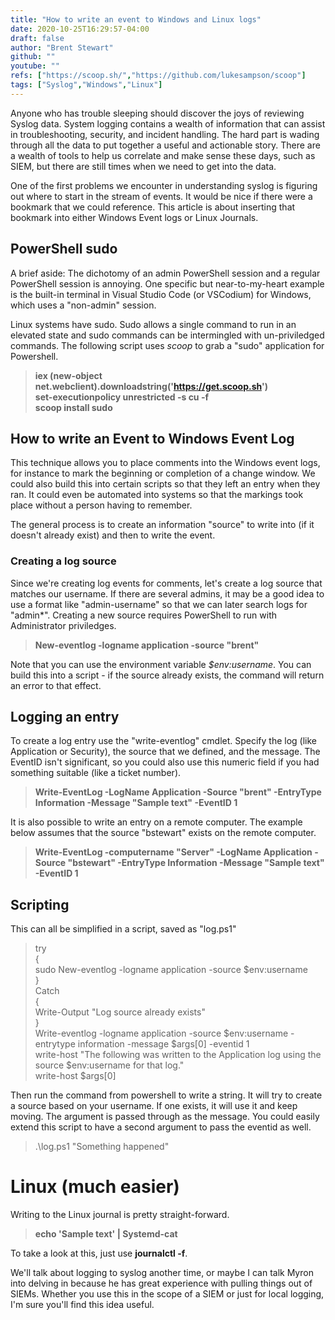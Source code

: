 ```yaml
---
title: "How to write an event to Windows and Linux logs"
date: 2020-10-25T16:29:57-04:00
draft: false
author: "Brent Stewart"
github: ""
youtube: ""
refs: ["https://scoop.sh/","https://github.com/lukesampson/scoop"]
tags: ["Syslog","Windows","Linux"]
---
```

Anyone who has trouble sleeping should discover the joys of reviewing Syslog data.  System logging contains a wealth of information that can assist in troubleshooting, security, and incident handling.  The hard part is wading through all the data to put together a useful and actionable story.  There are a wealth of tools to help us correlate and make sense these days, such as SIEM, but there are still times when we need to get into the data.

One of the first problems we encounter in understanding syslog is figuring out where to start in the stream of events.  It would be nice if there were a bookmark that we could reference.  This article is about inserting that bookmark into either Windows Event logs or Linux Journals.

## PowerShell sudo

A brief aside: The dichotomy of an admin PowerShell session and a regular PowerShell session is annoying.  One specific but near-to-my-heart example is the built-in terminal in Visual Studio Code (or VSCodium) for Windows, which uses a "non-admin" session.  

Linux systems have sudo.  Sudo allows a single command to run in an elevated state and sudo commands can be intermingled with un-priviledged commands.  The following script uses _scoop_ to grab a "sudo" application for Powershell.

> __iex (new-object net.webclient).downloadstring('https://get.scoop.sh')__  
__set-executionpolicy unrestricted -s cu -f__  
__scoop install sudo__  

## How to write an Event to Windows Event Log

This technique allows you to place comments into the Windows event logs, for instance to mark the beginning or completion of a change window.  We could also build this into certain scripts so that they left an entry when they ran.  It could even be automated into systems so that the markings took place without a person having to remember.

The general process is to create an information "source" to write into (if it doesn't already exist) and then to write the event.

### Creating a log source

Since we're creating log events for comments, let's create a log source that matches our username.  If there are several admins, it may be a good idea to use a format like "admin-username" so that we can later search logs for "admin*".  Creating a new source requires PowerShell to run with Administrator priviledges.  

> __New-eventlog -logname application -source "brent"__  

Note that you can use the environment variable _$env:username_.  You can build this into a script - if the source already exists, the command will return an error to that effect.

## Logging an entry 

To create a log entry use the "write-eventlog" cmdlet.  Specify the log (like Application or Security), the source that we defined, and the message.  The EventID isn't significant, so you could also use this numeric field if you had something suitable (like a ticket number).

> __Write-EventLog -LogName Application -Source "brent" -EntryType Information -Message "Sample text" -EventID 1__  

It is also possible to write an entry on a remote computer. The example below assumes that the source "bstewart" exists on the remote computer.

> __Write-EventLog -computername "Server" -LogName Application -Source "bstewart" -EntryType Information -Message "Sample text" -EventID 1__  

## Scripting
This can all be simplified in a script, saved as "log.ps1"
>  try  
{  
        sudo New-eventlog -logname application -source $env:username  
}  
Catch  
{  
    Write-Output "Log source already exists"  
}  
Write-eventlog -logname application -source $env:username -entrytype information -message $args[0] -eventid 1  
write-host "The following was written to the Application log using the source $env:username for that log."  
write-host $args[0]  

Then run the command from powershell to write a string.  It will try to create a source based on your username.  If one exists, it will use it and keep moving.  The argument is passed through as the message.  You could easily extend this script to have a second argument to pass the eventid as well.

> .\log.ps1 "Something happened"

# Linux (much easier)

Writing to the Linux journal is pretty straight-forward. 

> __echo 'Sample text' | Systemd-cat__  
 
To take a look at this, just use __journalctl -f__.

We'll talk about logging to syslog another time, or maybe I can talk Myron into delving in because he has great experience with pulling things out of SIEMs.  Whether you use this in the scope of a SIEM or just for local logging, I'm sure you'll find this idea useful.